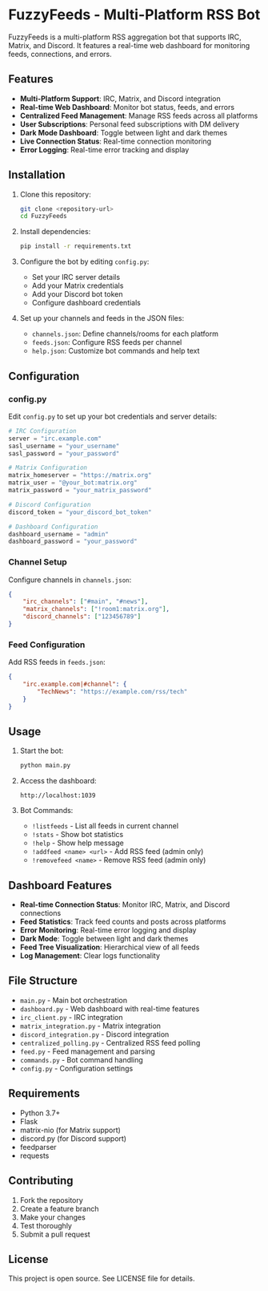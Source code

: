# FuzzyFeeds - Multi-Platform RSS Bot

FuzzyFeeds is a multi-platform RSS aggregation bot that supports IRC, Matrix, and Discord. It features a real-time web dashboard for monitoring feeds, connections, and errors.

## Features

- **Multi-Platform Support**: IRC, Matrix, and Discord integration
- **Real-time Web Dashboard**: Monitor bot status, feeds, and errors
- **Centralized Feed Management**: Manage RSS feeds across all platforms
- **User Subscriptions**: Personal feed subscriptions with DM delivery
- **Dark Mode Dashboard**: Toggle between light and dark themes
- **Live Connection Status**: Real-time connection monitoring
- **Error Logging**: Real-time error tracking and display

## Installation

1. Clone this repository:
   ```bash
   git clone <repository-url>
   cd FuzzyFeeds
   ```

2. Install dependencies:
   ```bash
   pip install -r requirements.txt
   ```

3. Configure the bot by editing `config.py`:
   - Set your IRC server details
   - Add your Matrix credentials
   - Add your Discord bot token
   - Configure dashboard credentials

4. Set up your channels and feeds in the JSON files:
   - `channels.json`: Define channels/rooms for each platform
   - `feeds.json`: Configure RSS feeds per channel
   - `help.json`: Customize bot commands and help text

## Configuration

### config.py
Edit `config.py` to set up your bot credentials and server details:

```python
# IRC Configuration
server = "irc.example.com"
sasl_username = "your_username"
sasl_password = "your_password"

# Matrix Configuration  
matrix_homeserver = "https://matrix.org"
matrix_user = "@your_bot:matrix.org"
matrix_password = "your_matrix_password"

# Discord Configuration
discord_token = "your_discord_bot_token"

# Dashboard Configuration
dashboard_username = "admin"
dashboard_password = "your_password"
```

### Channel Setup
Configure channels in `channels.json`:

```json
{
    "irc_channels": ["#main", "#news"],
    "matrix_channels": ["!room1:matrix.org"],
    "discord_channels": ["123456789"]
}
```

### Feed Configuration
Add RSS feeds in `feeds.json`:

```json
{
    "irc.example.com|#channel": {
        "TechNews": "https://example.com/rss/tech"
    }
}
```

## Usage

1. Start the bot:
   ```bash
   python main.py
   ```

2. Access the dashboard:
   ```
   http://localhost:1039
   ```

3. Bot Commands:
   - `!listfeeds` - List all feeds in current channel
   - `!stats` - Show bot statistics
   - `!help` - Show help message
   - `!addfeed <name> <url>` - Add RSS feed (admin only)
   - `!removefeed <name>` - Remove RSS feed (admin only)

## Dashboard Features

- **Real-time Connection Status**: Monitor IRC, Matrix, and Discord connections
- **Feed Statistics**: Track feed counts and posts across platforms
- **Error Monitoring**: Real-time error logging and display
- **Dark Mode**: Toggle between light and dark themes
- **Feed Tree Visualization**: Hierarchical view of all feeds
- **Log Management**: Clear logs functionality

## File Structure

- `main.py` - Main bot orchestration
- `dashboard.py` - Web dashboard with real-time features
- `irc_client.py` - IRC integration
- `matrix_integration.py` - Matrix integration  
- `discord_integration.py` - Discord integration
- `centralized_polling.py` - Centralized RSS feed polling
- `feed.py` - Feed management and parsing
- `commands.py` - Bot command handling
- `config.py` - Configuration settings

## Requirements

- Python 3.7+
- Flask
- matrix-nio (for Matrix support)
- discord.py (for Discord support)
- feedparser
- requests

## Contributing

1. Fork the repository
2. Create a feature branch
3. Make your changes
4. Test thoroughly
5. Submit a pull request

## License

This project is open source. See LICENSE file for details.